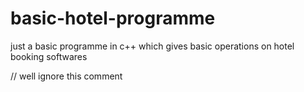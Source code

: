 # basic-hotel-programme
just a basic programme in c++ which gives basic operations on hotel booking softwares


// well ignore this comment
